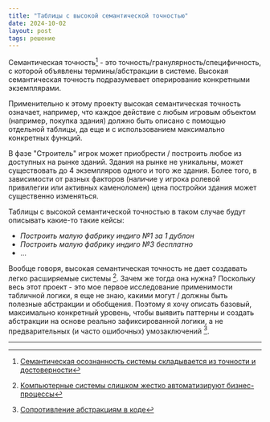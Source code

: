 ```yaml
---
title: "Таблицы с высокой семантической точностью"
date: 2024-10-02
layout: post
tags: решение
---
```


Семантическая точность[^1] - это точность/гранулярность/специфичность, с которой 
объявлены термины/абстракции в системе. Высокая семантическая точность подразумевает
оперирование конкретными экземплярами. 

Применительно к этому проекту высокая семантическая точность означает, например,
что каждое действие с любым игровым объектом (например, покупка здания) должно быть
описано с помощью отдельной таблицы, да еще и с использованием максимально конкретных
функций. 

В фазе "Строитель" игрок может приобрести / построить любое из доступных на рынке зданий. 
Здания на рынке не уникальны, может существовать до 4 экземпляров одного и того же здания.
Более того, в зависимости от разных факторов (наличие у игрока ролевой привилегии или
активных каменоломен) цена постройки здания может существенно изменяться.

Таблицы с высокой семантической точностью в таком случае будут описывать какие-то такие кейсы:

- _Построить малую фабрику индиго №1 за 1 дублон_ 
- _Построить малую фабрику индиго №3 бесплатно_
- ...

Вообще говоря, высокая семантическая точность не дает создавать легко расширяемые системы [^2].
Зачем же тогда она нужна? Поскольку весь этот проект - это мое первое исследование применимости 
табличной логики, я еще не знаю, какими могут / должны быть полезные абстракции и обобщения.
Поэтому я хочу описать базовый, максимально конкретный уровень, чтобы выявить паттерны и 
создать абстракции на основе реально зафиксированной логики, а не предварительных (и часто
ошибочных) умозаключений [^3].


---

[^1]: [Семантическая осознанность системы складывается из точности и достоверности](https://personal-wiki.netlify.app/202311230743/)
[^2]: [Компьютерные системы слишком жестко автоматизируют бизнес-процессы](https://personal-wiki.netlify.app/202311192206/)
[^3]: [Сопротивление абстракциям в коде](https://personal-wiki.netlify.app/202202041105/)